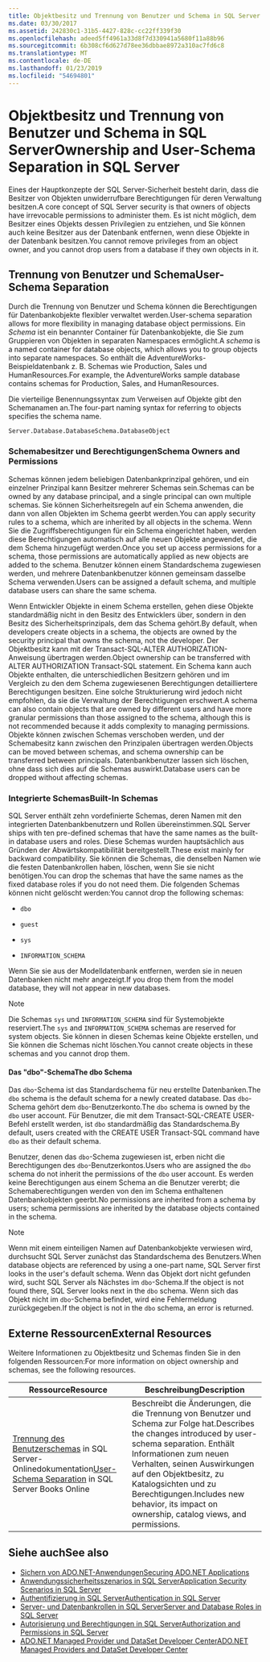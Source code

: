 ```yaml
---
title: Objektbesitz und Trennung von Benutzer und Schema in SQL Server
ms.date: 03/30/2017
ms.assetid: 242830c1-31b5-4427-828c-cc22ff339f30
ms.openlocfilehash: adeed5ff4961a33d8f7d330941a5680f11a88b96
ms.sourcegitcommit: 6b308cf6d627d78ee36dbbae8972a310ac7fd6c8
ms.translationtype: MT
ms.contentlocale: de-DE
ms.lasthandoff: 01/23/2019
ms.locfileid: "54694801"
---
```

# <a name="ownership-and-user-schema-separation-in-sql-server"></a><span data-ttu-id="e2b43-102">Objektbesitz und Trennung von Benutzer und Schema in SQL Server</span><span class="sxs-lookup"><span data-stu-id="e2b43-102">Ownership and User-Schema Separation in SQL Server</span></span>
<span data-ttu-id="e2b43-103">Eines der Hauptkonzepte der SQL Server-Sicherheit besteht darin, dass die Besitzer von Objekten unwiderrufbare Berechtigungen für deren Verwaltung besitzen.</span><span class="sxs-lookup"><span data-stu-id="e2b43-103">A core concept of SQL Server security is that owners of objects have irrevocable permissions to administer them.</span></span> <span data-ttu-id="e2b43-104">Es ist nicht möglich, dem Besitzer eines Objekts dessen Privilegien zu entziehen, und Sie können auch keine Besitzer aus der Datenbank entfernen, wenn diese Objekte in der Datenbank besitzen.</span><span class="sxs-lookup"><span data-stu-id="e2b43-104">You cannot remove privileges from an object owner, and you cannot drop users from a database if they own objects in it.</span></span>  
  
## <a name="user-schema-separation"></a><span data-ttu-id="e2b43-105">Trennung von Benutzer und Schema</span><span class="sxs-lookup"><span data-stu-id="e2b43-105">User-Schema Separation</span></span>  
 <span data-ttu-id="e2b43-106">Durch die Trennung von Benutzer und Schema können die Berechtigungen für Datenbankobjekte flexibler verwaltet werden.</span><span class="sxs-lookup"><span data-stu-id="e2b43-106">User-schema separation allows for more flexibility in managing database object permissions.</span></span> <span data-ttu-id="e2b43-107">Ein *Schema* ist ein benannter Container für Datenbankobjekte, die Sie zum Gruppieren von Objekten in separaten Namespaces ermöglicht.</span><span class="sxs-lookup"><span data-stu-id="e2b43-107">A *schema* is a named container for database objects, which allows you to group objects into separate namespaces.</span></span> <span data-ttu-id="e2b43-108">So enthält die <legacyBold>AdventureWorks</legacyBold>-Beispieldatenbank z. B. Schemas wie <legacyBold>Production</legacyBold>, <legacyBold>Sales</legacyBold> und <legacyBold>HumanResources</legacyBold>.</span><span class="sxs-lookup"><span data-stu-id="e2b43-108">For example, the AdventureWorks sample database contains schemas for Production, Sales, and HumanResources.</span></span>  
  
 <span data-ttu-id="e2b43-109">Die vierteilige Benennungssyntax zum Verweisen auf Objekte gibt den Schemanamen an.</span><span class="sxs-lookup"><span data-stu-id="e2b43-109">The four-part naming syntax for referring to objects specifies the schema name.</span></span>  
  
```  
Server.Database.DatabaseSchema.DatabaseObject  
```  
  
### <a name="schema-owners-and-permissions"></a><span data-ttu-id="e2b43-110">Schemabesitzer und Berechtigungen</span><span class="sxs-lookup"><span data-stu-id="e2b43-110">Schema Owners and Permissions</span></span>  
 <span data-ttu-id="e2b43-111">Schemas können jedem beliebigen Datenbankprinzipal gehören, und ein einzelner Prinzipal kann Besitzer mehrerer Schemas sein.</span><span class="sxs-lookup"><span data-stu-id="e2b43-111">Schemas can be owned by any database principal, and a single principal can own multiple schemas.</span></span> <span data-ttu-id="e2b43-112">Sie können Sicherheitsregeln auf ein Schema anwenden, die dann von allen Objekten im Schema geerbt werden.</span><span class="sxs-lookup"><span data-stu-id="e2b43-112">You can apply security rules to a schema, which are inherited by all objects in the schema.</span></span> <span data-ttu-id="e2b43-113">Wenn Sie die Zugriffsberechtigungen für ein Schema eingerichtet haben, werden diese Berechtigungen automatisch auf alle neuen Objekte angewendet, die dem Schema hinzugefügt werden.</span><span class="sxs-lookup"><span data-stu-id="e2b43-113">Once you set up access permissions for a schema, those permissions are automatically applied as new objects are added to the schema.</span></span> <span data-ttu-id="e2b43-114">Benutzer können einem Standardschema zugewiesen werden, und mehrere Datenbankbenutzer können gemeinsam dasselbe Schema verwenden.</span><span class="sxs-lookup"><span data-stu-id="e2b43-114">Users can be assigned a default schema, and multiple database users can share the same schema.</span></span>  
  
 <span data-ttu-id="e2b43-115">Wenn Entwickler Objekte in einem Schema erstellen, gehen diese Objekte standardmäßig nicht in den Besitz des Entwicklers über, sondern in den Besitz des Sicherheitsprinzipals, dem das Schema gehört.</span><span class="sxs-lookup"><span data-stu-id="e2b43-115">By default, when developers create objects in a schema, the objects are owned by the security principal that owns the schema, not the developer.</span></span> <span data-ttu-id="e2b43-116">Der Objektbesitz kann mit der Transact-SQL-ALTER AUTHORIZATION-Anweisung übertragen werden.</span><span class="sxs-lookup"><span data-stu-id="e2b43-116">Object ownership can be transferred with ALTER AUTHORIZATION Transact-SQL statement.</span></span> <span data-ttu-id="e2b43-117">Ein Schema kann auch Objekte enthalten, die unterschiedlichen Besitzern gehören und im Vergleich zu den dem Schema zugewiesenen Berechtigungen detailliertere Berechtigungen besitzen. Eine solche Strukturierung wird jedoch nicht empfohlen, da sie die Verwaltung der Berechtigungen erschwert.</span><span class="sxs-lookup"><span data-stu-id="e2b43-117">A schema can also contain objects that are owned by different users and have more granular permissions than those assigned to the schema, although this is not recommended because it adds complexity to managing permissions.</span></span> <span data-ttu-id="e2b43-118">Objekte können zwischen Schemas verschoben werden, und der Schemabesitz kann zwischen den Prinzipalen übertragen werden.</span><span class="sxs-lookup"><span data-stu-id="e2b43-118">Objects can be moved between schemas, and schema ownership can be transferred between principals.</span></span> <span data-ttu-id="e2b43-119">Datenbankbenutzer lassen sich löschen, ohne dass sich dies auf die Schemas auswirkt.</span><span class="sxs-lookup"><span data-stu-id="e2b43-119">Database users can be dropped without affecting schemas.</span></span>  
  
### <a name="built-in-schemas"></a><span data-ttu-id="e2b43-120">Integrierte Schemas</span><span class="sxs-lookup"><span data-stu-id="e2b43-120">Built-In Schemas</span></span>  
 <span data-ttu-id="e2b43-121">SQL Server enthält zehn vordefinierte Schemas, deren Namen mit den integrierten Datenbankbenutzern und Rollen übereinstimmen.</span><span class="sxs-lookup"><span data-stu-id="e2b43-121">SQL Server ships with ten pre-defined schemas that have the same names as the built-in database users and roles.</span></span> <span data-ttu-id="e2b43-122">Diese Schemas wurden hauptsächlich aus Gründen der Abwärtskompatibilität bereitgestellt.</span><span class="sxs-lookup"><span data-stu-id="e2b43-122">These exist mainly for backward compatibility.</span></span> <span data-ttu-id="e2b43-123">Sie können die Schemas, die denselben Namen wie die festen Datenbankrollen haben, löschen, wenn Sie sie nicht benötigen.</span><span class="sxs-lookup"><span data-stu-id="e2b43-123">You can drop the schemas that have the same names as the fixed database roles if you do not need them.</span></span> <span data-ttu-id="e2b43-124">Die folgenden Schemas können nicht gelöscht werden:</span><span class="sxs-lookup"><span data-stu-id="e2b43-124">You cannot drop the following schemas:</span></span>  
  
-   `dbo`  
  
-   `guest`  
  
-   `sys`  
  
-   `INFORMATION_SCHEMA`  
  
 <span data-ttu-id="e2b43-125">Wenn Sie sie aus der Modelldatenbank entfernen, werden sie in neuen Datenbanken nicht mehr angezeigt.</span><span class="sxs-lookup"><span data-stu-id="e2b43-125">If you drop them from the model database, they will not appear in new databases.</span></span>  
  
> [!NOTE]
>  <span data-ttu-id="e2b43-126">Die Schemas `sys` und `INFORMATION_SCHEMA` sind für Systemobjekte reserviert.</span><span class="sxs-lookup"><span data-stu-id="e2b43-126">The `sys` and `INFORMATION_SCHEMA` schemas are reserved for system objects.</span></span> <span data-ttu-id="e2b43-127">Sie können in diesen Schemas keine Objekte erstellen, und Sie können die Schemas nicht löschen.</span><span class="sxs-lookup"><span data-stu-id="e2b43-127">You cannot create objects in these schemas and you cannot drop them.</span></span>  
  
#### <a name="the-dbo-schema"></a><span data-ttu-id="e2b43-128">Das "dbo"-Schema</span><span class="sxs-lookup"><span data-stu-id="e2b43-128">The dbo Schema</span></span>  
 <span data-ttu-id="e2b43-129">Das `dbo`-Schema ist das Standardschema für neu erstellte Datenbanken.</span><span class="sxs-lookup"><span data-stu-id="e2b43-129">The `dbo` schema is the default schema for a newly created database.</span></span> <span data-ttu-id="e2b43-130">Das `dbo`-Schema gehört dem `dbo`-Benutzerkonto.</span><span class="sxs-lookup"><span data-stu-id="e2b43-130">The `dbo` schema is owned by the `dbo` user account.</span></span> <span data-ttu-id="e2b43-131">Für Benutzer, die mit dem Transact-SQL-CREATE USER-Befehl erstellt werden, ist `dbo` standardmäßig das Standardschema.</span><span class="sxs-lookup"><span data-stu-id="e2b43-131">By default, users created with the CREATE USER Transact-SQL command have `dbo` as their default schema.</span></span>  
  
 <span data-ttu-id="e2b43-132">Benutzer, denen das `dbo`-Schema zugewiesen ist, erben nicht die Berechtigungen des `dbo`-Benutzerkontos.</span><span class="sxs-lookup"><span data-stu-id="e2b43-132">Users who are assigned the `dbo` schema do not inherit the permissions of the `dbo` user account.</span></span> <span data-ttu-id="e2b43-133">Es werden keine Berechtigungen aus einem Schema an die Benutzer vererbt; die Schemaberechtigungen werden von den im Schema enthaltenen Datenbankobjekten geerbt.</span><span class="sxs-lookup"><span data-stu-id="e2b43-133">No permissions are inherited from a schema by users; schema permissions are inherited by the database objects contained in the schema.</span></span>  
  
> [!NOTE]
>  <span data-ttu-id="e2b43-134">Wenn mit einem einteiligen Namen auf Datenbankobjekte verwiesen wird, durchsucht SQL Server zunächst das Standardschema des Benutzers.</span><span class="sxs-lookup"><span data-stu-id="e2b43-134">When database objects are referenced by using a one-part name, SQL Server first looks in the user's default schema.</span></span> <span data-ttu-id="e2b43-135">Wenn das Objekt dort nicht gefunden wird, sucht SQL Server als Nächstes im `dbo`-Schema.</span><span class="sxs-lookup"><span data-stu-id="e2b43-135">If the object is not found there, SQL Server looks next in the `dbo` schema.</span></span> <span data-ttu-id="e2b43-136">Wenn sich das Objekt nicht im `dbo`-Schema befindet, wird eine Fehlermeldung zurückgegeben.</span><span class="sxs-lookup"><span data-stu-id="e2b43-136">If the object is not in the `dbo` schema, an error is returned.</span></span>  
  
## <a name="external-resources"></a><span data-ttu-id="e2b43-137">Externe Ressourcen</span><span class="sxs-lookup"><span data-stu-id="e2b43-137">External Resources</span></span>  
 <span data-ttu-id="e2b43-138">Weitere Informationen zu Objektbesitz und Schemas finden Sie in den folgenden Ressourcen:</span><span class="sxs-lookup"><span data-stu-id="e2b43-138">For more information on object ownership and schemas, see the following resources.</span></span>  
  
|<span data-ttu-id="e2b43-139">Ressource</span><span class="sxs-lookup"><span data-stu-id="e2b43-139">Resource</span></span>|<span data-ttu-id="e2b43-140">Beschreibung</span><span class="sxs-lookup"><span data-stu-id="e2b43-140">Description</span></span>|  
|--------------|-----------------|  
|<span data-ttu-id="e2b43-141">[Trennung des Benutzerschemas](https://msdn.microsoft.com/library/ms190387.aspx) in SQL Server-Onlinedokumentation</span><span class="sxs-lookup"><span data-stu-id="e2b43-141">[User-Schema Separation](https://msdn.microsoft.com/library/ms190387.aspx) in SQL Server Books Online</span></span>|<span data-ttu-id="e2b43-142">Beschreibt die Änderungen, die die Trennung von Benutzer und Schema zur Folge hat.</span><span class="sxs-lookup"><span data-stu-id="e2b43-142">Describes the changes introduced by user-schema separation.</span></span> <span data-ttu-id="e2b43-143">Enthält Informationen zum neuen Verhalten, seinen Auswirkungen auf den Objektbesitz, zu Katalogsichten und zu Berechtigungen.</span><span class="sxs-lookup"><span data-stu-id="e2b43-143">Includes new behavior, its impact on ownership, catalog views, and permissions.</span></span>|  
  
## <a name="see-also"></a><span data-ttu-id="e2b43-144">Siehe auch</span><span class="sxs-lookup"><span data-stu-id="e2b43-144">See also</span></span>
- [<span data-ttu-id="e2b43-145">Sichern von ADO.NET-Anwendungen</span><span class="sxs-lookup"><span data-stu-id="e2b43-145">Securing ADO.NET Applications</span></span>](../../../../../docs/framework/data/adonet/securing-ado-net-applications.md)
- [<span data-ttu-id="e2b43-146">Anwendungssicherheitsszenarios in SQL Server</span><span class="sxs-lookup"><span data-stu-id="e2b43-146">Application Security Scenarios in SQL Server</span></span>](../../../../../docs/framework/data/adonet/sql/application-security-scenarios-in-sql-server.md)
- [<span data-ttu-id="e2b43-147">Authentifizierung in SQL Server</span><span class="sxs-lookup"><span data-stu-id="e2b43-147">Authentication in SQL Server</span></span>](../../../../../docs/framework/data/adonet/sql/authentication-in-sql-server.md)
- [<span data-ttu-id="e2b43-148">Server- und Datenbankrollen in SQL Server</span><span class="sxs-lookup"><span data-stu-id="e2b43-148">Server and Database Roles in SQL Server</span></span>](../../../../../docs/framework/data/adonet/sql/server-and-database-roles-in-sql-server.md)
- [<span data-ttu-id="e2b43-149">Autorisierung und Berechtigungen in SQL Server</span><span class="sxs-lookup"><span data-stu-id="e2b43-149">Authorization and Permissions in SQL Server</span></span>](../../../../../docs/framework/data/adonet/sql/authorization-and-permissions-in-sql-server.md)
- [<span data-ttu-id="e2b43-150">ADO.NET Managed Provider und DataSet Developer Center</span><span class="sxs-lookup"><span data-stu-id="e2b43-150">ADO.NET Managed Providers and DataSet Developer Center</span></span>](https://go.microsoft.com/fwlink/?LinkId=217917)
